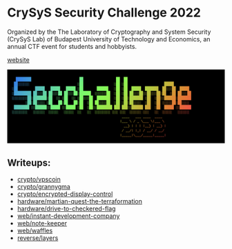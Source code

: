 # CrySyS Security Challenge 2022

Organized by the The Laboratory of Cryptography and System Security (CrySyS Lab) of 
Budapest University of Technology and Economics, an annual CTF event for students
and hobbyists.

[website](https://secchallenge.crysys.hu)

![](img.png)

## Writeups:

- [crypto/vpscoin](./crypto/vpscoin/solution/README.md)
- [crypto/grannygma](./crypto/grannygma/solution/README.md)
- [crypto/encrypted-display-control](./crypto/encrypted-display-control/solution/README.md)
- [hardware/martian-quest-the-terraformation](./hardware/martian-quest-the-terraformation/solution/README.md)
- [hardware/drive-to-checkered-flag](./hardware/drive-to-checkered-flag/solution/README.md)
- [web/instant-development-company](./web/instant-development-company/solution/README.md)
- [web/note-keeper](./web/note-keeper/solution/README.md)
- [web/waffles](./web/waffles/solution/README.md)
- [reverse/layers](./reverse/layers/solution/README.md)
